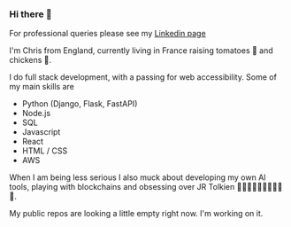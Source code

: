 ### Hi there 👋

For professional queries please see my [Linkedin page](https://www.linkedin.com/in/christopher-berry-346442253/)

I'm Chris from England, currently living in France raising tomatoes 🍅 and chickens 🐔.

I do full stack development, with a passing for web accessibility. Some of my main skills are

- Python (Django, Flask, FastAPI)
- Node.js
- SQL
- Javascript
- React
- HTML / CSS
- AWS

When I am being less serious I also muck about developing my own AI tools, playing with blockchains and obsessing over JR Tolkien 💍🧙🧒🧒🧒🧒👨👨🧔🧝.

My public repos are looking a little empty right now. I'm working on it.
